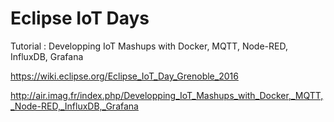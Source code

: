 # Eclipse IoT Days

Tutorial : Developping IoT Mashups with Docker, MQTT, Node-RED, InfluxDB, Grafana

https://wiki.eclipse.org/Eclipse_IoT_Day_Grenoble_2016

http://air.imag.fr/index.php/Developping_IoT_Mashups_with_Docker,_MQTT,_Node-RED,_InfluxDB,_Grafana

